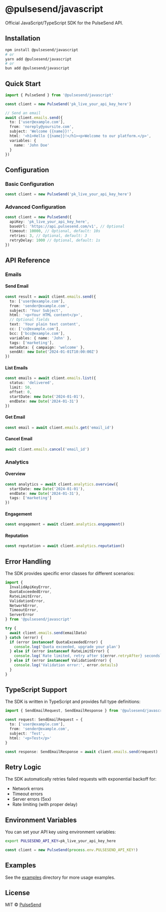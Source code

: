 # @pulsesend/javascript

Official JavaScript/TypeScript SDK for the PulseSend API.

## Installation

```bash
npm install @pulsesend/javascript
# or
yarn add @pulsesend/javascript
# or
bun add @pulsesend/javascript
```

## Quick Start

```typescript
import { PulseSend } from '@pulsesend/javascript'

const client = new PulseSend('pk_live_your_api_key_here')

// Send an email
await client.emails.send({
  to: ['user@example.com'],
  from: 'noreply@yoursite.com',
  subject: 'Welcome {{name}}!',
  html: '<h1>Hello {{name}}!</h1><p>Welcome to our platform.</p>',
  variables: {
    name: 'John Doe'
  }
})
```

## Configuration

### Basic Configuration

```typescript
const client = new PulseSend('pk_live_your_api_key_here')
```

### Advanced Configuration

```typescript
const client = new PulseSend({
  apiKey: 'pk_live_your_api_key_here',
  baseUrl: 'https://api.pulsesend.com/v1', // Optional
  timeout: 10000, // Optional, default: 10s
  retries: 3, // Optional, default: 3
  retryDelay: 1000 // Optional, default: 1s
})
```

## API Reference

### Emails

#### Send Email

```typescript
const result = await client.emails.send({
  to: ['user@example.com'],
  from: 'sender@example.com',
  subject: 'Your Subject',
  html: '<p>Your HTML content</p>',
  // Optional fields
  text: 'Your plain text content',
  cc: ['cc@example.com'],
  bcc: ['bcc@example.com'],
  variables: { name: 'John' },
  tags: ['marketing'],
  metadata: { campaign: 'welcome' },
  sendAt: new Date('2024-01-01T10:00:00Z')
})
```

#### List Emails

```typescript
const emails = await client.emails.list({
  status: 'delivered',
  limit: 50,
  offset: 0,
  startDate: new Date('2024-01-01'),
  endDate: new Date('2024-01-31')
})
```

#### Get Email

```typescript
const email = await client.emails.get('email_id')
```

#### Cancel Email

```typescript
await client.emails.cancel('email_id')
```

### Analytics

#### Overview

```typescript
const analytics = await client.analytics.overview({
  startDate: new Date('2024-01-01'),
  endDate: new Date('2024-01-31'),
  tags: ['marketing']
})
```

#### Engagement

```typescript
const engagement = await client.analytics.engagement()
```

#### Reputation

```typescript
const reputation = await client.analytics.reputation()
```

## Error Handling

The SDK provides specific error classes for different scenarios:

```typescript
import { 
  InvalidApiKeyError,
  QuotaExceededError,
  RateLimitError,
  ValidationError,
  NetworkError,
  TimeoutError,
  ServerError
} from '@pulsesend/javascript'

try {
  await client.emails.send(emailData)
} catch (error) {
  if (error instanceof QuotaExceededError) {
    console.log('Quota exceeded, upgrade your plan')
  } else if (error instanceof RateLimitError) {
    console.log(`Rate limited, retry after ${error.retryAfter} seconds`)
  } else if (error instanceof ValidationError) {
    console.log('Validation error:', error.details)
  }
}
```

## TypeScript Support

The SDK is written in TypeScript and provides full type definitions:

```typescript
import { SendEmailRequest, SendEmailResponse } from '@pulsesend/javascript'

const request: SendEmailRequest = {
  to: ['user@example.com'],
  from: 'sender@example.com',
  subject: 'Test',
  html: '<p>Test</p>'
}

const response: SendEmailResponse = await client.emails.send(request)
```

## Retry Logic

The SDK automatically retries failed requests with exponential backoff for:

- Network errors
- Timeout errors  
- Server errors (5xx)
- Rate limiting (with proper delay)

## Environment Variables

You can set your API key using environment variables:

```bash
export PULSESEND_API_KEY=pk_live_your_api_key_here
```

```typescript
const client = new PulseSend(process.env.PULSESEND_API_KEY!)
```

## Examples

See the [examples](./examples/) directory for more usage examples.

## License

MIT © [PulseSend](https://pulsesend.com)